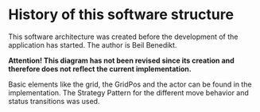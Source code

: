 # History of this software structure

This software architecture was created before the development of the application has started. 
The author is Beil Benedikt. 


**Attention! 
This diagram has not been revised since its creation and therefore does not reflect the current implementation.**

Basic elements like the grid, the GridPos and the actor can be found in the implementation. 
The Strategy Pattern for the different move behavior and status transitions was used. 
